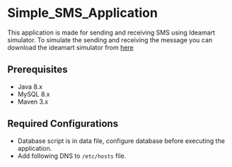 # Simple_SMS_Application
This application is made for sending and receiving SMS using Ideamart simulator.  To simulate the sending and receiving the message you can download the ideamart simulator from [here](http://www.ideamart.lk/web/idea-pro/tutorials/start-up-the-simulator/)  

## Prerequisites
* Java 8.x
* MySQL 8.x
* Maven 3.x

## Required Configurations
* Database script is in data file, configure database before executing the application.
* Add following DNS to `/etc/hosts` file.